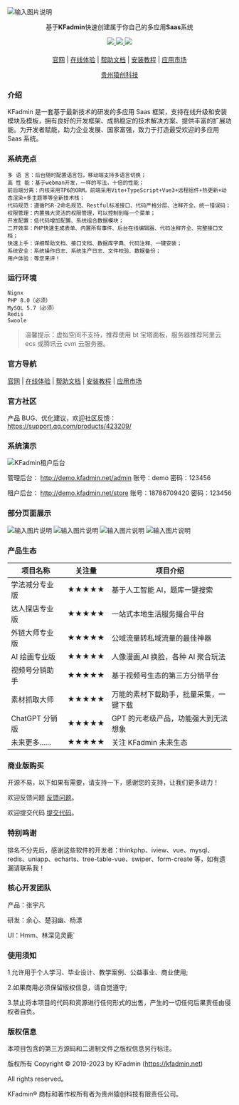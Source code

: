 ![输入图片说明](https://img.alicdn.com/imgextra/i1/2064565174/O1CN01hXCaou1o5k5UUTHYu_!!2064565174.png)

<div align="center">

基于**KFadmin**快速创建属于你自己的多应用**Saas**系统

</div>

<div align="center" >
    <a href="https://kfadmin.net/">
        <img src="https://img.shields.io/badge/license-Apache%202-blue.svg" />
    </a>
    <a href="https://kfadmin.net/">
        <img src="https://img.shields.io/badge/Edition-4.5-blue.svg" />
    </a>
     <a href="https://kfadmin.net/">
        <img src="https://img.shields.io/badge/Download-150m-red.svg" />
    </a>
</div>

####

<div align="center">

[官网](https://kfadmin.net/) |
[在线体验](https://demo.kfadmin.net/admin/) |
[帮助文档](https://www.kancloud.cn/me_coder/kfadmin/3169580) |
[安装教程](https://www.kancloud.cn/me_coder/kfadmin/3169582) |
[应用市场](https://kfadmin.net/)

</div>
<div align="center" >
<a href="https://kaifa.cc">贵州猿创科技</a>
</div>

### 介绍

KFadmin 是一套基于最新技术的研发的多应用 Saas 框架，支持在线升级和安装模块及模板，拥有良好的开发框架、成熟稳定的技术解决方案、提供丰富的扩展功能。为开发者赋能，助力企业发展、国家富强，致力于打造最受欢迎的多应用 Saas 系统。

### 系统亮点

```
多 语 言：后台随时配置语言包，移动端支持多语言切换；
高 性 能：基于webman开发，一样的写法，十倍的性能；
前后端分离：内核采用TP6的ORM，前端采用Vite+TypeScript+Vue3+远程组件+热更新+动态渲染+多主题等等全新技术栈；
代码规范：遵循PSR-2命名规范、Restful标准接口、代码严格分层、注释齐全、统一错误码；
权限管理：内置强大灵活的权限管理，可以控制到每一个菜单；
开发配置：低代码增加配置、系统组合数据模块；
二开效率：PHP快速生成表单、内置所有事件、后台在线编辑器、代码注释齐全、完整接口文档；
快速上手：详细帮助文档、接口文档、数据库字典、代码注释、一键安装；
系统安全：系统操作日志、系统生产日志、文件校验、数据备份；
用户体验：等您来评！
```

### 运行环境

```
Nignx
PHP 8.0（必须）
MySQL 5.7（必须）
Redis
Swoole
```

> 温馨提示：虚拟空间不支持，推荐使用 bt 宝塔面板，服务器推荐阿里云 ecs 或腾讯云 cvm 云服务器。

### 官方导航

[官网](https://kfadmin.net/) |
[在线体验](https://demo.kfadmin.net/admin/) |
[帮助文档](https://www.kancloud.cn/me_coder/kfadmin/3169580) |
[安装教程](https://www.kancloud.cn/me_coder/kfadmin/3169582) |
[应用市场](https://kfadmin.net/)

### 官方社区

产品 BUG、优化建议，欢迎社区反馈：https://support.qq.com/products/423209/

### 系统演示

![KFadmin租户后台](https://img.alicdn.com/imgextra/i1/2064565174/O1CN01dfDrWp1o5k5Wbcbii_!!2064565174.png)

管理后台： http://demo.kfadmin.net/admin 账号：demo 密码：123456

租户后台： http://demo.kfadmin.net/store 账号：18786709420 密码：123456

### 部分页面展示

![输入图片说明](https://img.alicdn.com/imgextra/i1/2064565174/O1CN01hXCaou1o5k5UUTHYu_!!2064565174.png)
![输入图片说明](https://img.alicdn.com/imgextra/i1/2064565174/O1CN01hXCaou1o5k5UUTHYu_!!2064565174.png)
![输入图片说明](https://img.alicdn.com/imgextra/i4/2064565174/O1CN01kUKrGT1o5k5QMR0G4_!!2064565174.png)
![输入图片说明](https://img.alicdn.com/imgextra/i1/2064565174/O1CN01qi54gf1o5k5WbnTzB_!!2064565174.png)

### 产品生态

| 项目名称       | 关注量 | 项目介绍                               |
| -------------- | ------ | -------------------------------------- |
| 学法减分专业版 | ★★★★★  | 基于人工智能 AI，题库一键搜索          |
| 达人探店专业版 | ★★★★★  | 一站式本地生活服务撮合平台             |
| 外链大师专业版 | ★★★★★  | 公域流量转私域流量的最佳神器           |
| AI 绘画专业版  | ★★★★★  | 人像漫画,AI 换脸，各种 AI 聚合玩法     |
| 视频号分销助手 | ★★★★★  | 基于视频号生态的第三方分销平台         |
| 素材抓取大师   | ★★★★★  | 万能的素材下载助手，批量采集，一键下载 |
| ChatGPT 分销版 | ★★★★★  | GPT 的元老级产品，功能强大到无法想象   |
| 未来更多...... | ★★★★★  | 关注 KFadmin 未来生态                  |

### 商业版购买

开源不易，以下如果有需要，请支持一下，感谢您的支持，让我们更多动力！

欢迎反馈问题 [反馈问题](https://gitee.com/yc_open/kfadmin-cloud/issues)。

欢迎提交代码 [提交代码](https://gitee.com/yc_open/kfadmin-cloud/pulls)。

### 特别鸣谢

排名不分先后，感谢这些软件的开发者：thinkphp、iview、vue、mysql、redis、uniapp、echarts、tree-table-vue、swiper、form-create 等，如有遗漏请联系我！

### 核心开发团队

产品：张宇凡

研发：余心、楚羽幽、杨漂

UI：Hmm、林深见灵鹿`

### 使用须知

1.允许用于个人学习、毕业设计、教学案例、公益事业、商业使用;

2.如果商用必须保留版权信息，请自觉遵守;

3.禁止将本项目的代码和资源进行任何形式的出售，产生的一切任何后果责任由侵权者自负。

### 版权信息

本项目包含的第三方源码和二进制文件之版权信息另行标注。

版权所有 Copyright © 2019-2023 by KFadmin (https://kfadmin.net)

All rights reserved。

KFadmin® 商标和著作权所有者为贵州猿创科技有限责任公司。